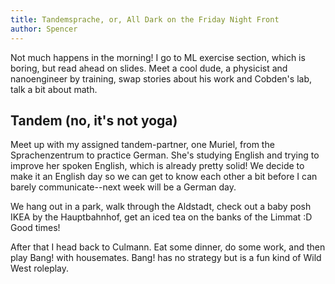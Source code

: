 ```yaml
---
title: Tandemsprache, or, All Dark on the Friday Night Front
author: Spencer
---
```


Not much happens in the morning! I go to ML exercise section, which is boring, but read ahead on slides. Meet a cool dude, a physicist and nanoengineer by training, swap stories about his work and Cobden's lab, talk a bit about math.

## Tandem (no, it's not yoga)

Meet up with my assigned tandem-partner, one Muriel, from the Sprachenzentrum to practice German. She's studying English and trying to improve her spoken English, which is already pretty solid! We decide to make it an English day so we can get to know each other a bit before I can barely communicate--next week will be a German day.

We hang out in a park, walk through the Aldstadt, check out a baby posh IKEA by the Hauptbahnhof, get an iced tea on the banks of the Limmat :D Good times!

After that I head back to Culmann. Eat some dinner, do some work, and then play Bang! with housemates. Bang! has no strategy but is a fun kind of Wild West roleplay.

